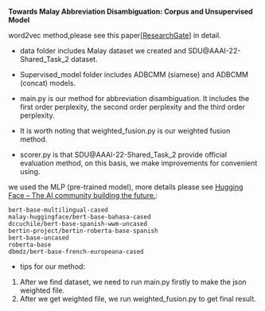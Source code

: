 **Towards Malay Abbreviation Disambiguation: Corpus and Unsupervised Model**

 word2vec method,please see this paper[[ResearchGate](https://www.researchgate.net/publication/346792753_Unsupervised_Abbreviation_Disambiguation_Contextual_disambiguation_using_word_embeddings/link/5fd0ec68a6fdcc697bf09241/download)] in detail.

* data folder includes Malay dataset we created and SDU@AAAI-22-Shared_Task_2 dataset.


* Supervised_model folder includes ADBCMM (siamese) and ADBCMM (concat) models.


* main.py is our method for abbreviation disambiguation. It includes the first order perplexity, the second order perplexity and the third order perplexity.
* It is worth noting that weighted_fusion.py is our weighted fusion method.
* scorer.py is that SDU@AAAI-22-Shared_Task_2 provide official evaluation method, on this basis, we make improvements for convenient using.

we used the MLP (pre-trained model), more details please see [Hugging Face – The AI community building the future.](https://huggingface.co/):

```
bert-base-multilingual-cased
malay-huggingface/bert-base-bahasa-cased
dccuchile/bert-base-spanish-wwm-uncased
bertin-project/bertin-roberta-base-spanish
bert-base-uncased
roberta-base
dbmdz/bert-base-french-europeana-cased
```

* tips for our method:

1. After we find dataset, we need to run main.py firstly to make the json weighted file.
2. After we get weighted file, we run weighted_fusion.py to get final result.

